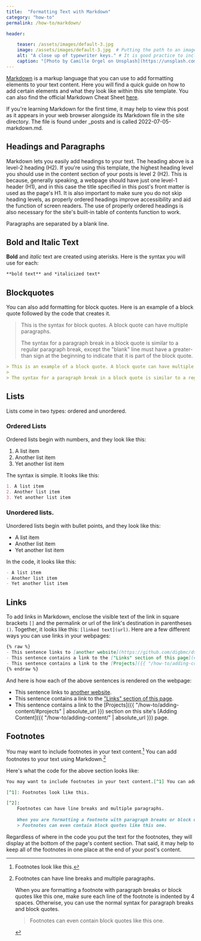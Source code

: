 ```yaml
---
title:  "Formatting Text with Markdown"
category: "how-to"
permalink: /how-to/markdown/

header:

    teaser: /assets/images/default-3.jpg
    image: /assets/images/default-3.jpg  # Putting the path to an image here will add a header image.
    alt: "A close up of typewriter keys." # It is good practice to include an image desription as alt text.
    caption: "[Photo by Camille Orgel on Unsplash](https://unsplash.com/@cam_bam)" # Put a caption for your image here. It will display in the bottom right corner of the image.
---
```


[Markdown](https://www.markdownguide.org/) is a markup language that you can use to add formatting elements to your text content. Here you will find a quick guide on how to add certain elements and what they look like within this site template. You can also find the official Markdown Cheat Sheet [here](https://www.markdownguide.org/cheat-sheet/). 

If you're learning Markdown for the first time, it may help to view this post as it appears in your web browser alongside its Markdown file in the site directory. The file is found under _posts and is called 2022-07-05-markdown.md.

## Headings and Paragraphs

Markdown lets you easily add headings to your text. The heading above is a level-2 heading (H2). If you're using this template, the highest heading level you should use in the content section of your posts is level 2 (H2). This is because, generally speaking, a webpage should have just one level-1 header (H1), and in this case the title specified in this post's front matter is used as the page's H1. It is also important to make sure you do not skip heading levels, as properly ordered headings improve accessibility and aid the function of screen readers. The use of properly ordered headings is also necessary for the site's built-in table of contents function to work.

Paragraphs are separated by a blank line. 

## Bold and Italic Text

**Bold** and *italic* text are created using aterisks. Here is the syntax you will use for each:

```markdown
**bold text** and *italicized text*
```

## Blockquotes

You can also add formatting for block quotes. Here is an example of a block quote followed by the code that creates it.
> This is the syntax for block quotes. A block quote can have multiple paragraphs.
>
> The syntax for a paragraph break in a block quote is similar to a regular paragraph break, except the "blank" line must have a greater-than sign at the beginning to indicate that it is part of the block quote.

```markdown
> This is an example of a block quote. A block quote can have multiple paragraphs.
>
> The syntax for a paragraph break in a block quote is similar to a regular paragraph break, except the "blank" line must have a greater-than sign at the beginning to indicate that it is part of the block quote.
```

## Lists

Lists come in two types: ordered and unordered.

### Ordered Lists

Ordered lists begin with numbers, and they look like this:
1. A list item
2. Another list item
3. Yet another list item

The syntax is simple. It looks like this:
```markdown
1. A list item
2. Another list item
3. Yet another list item
```

### Unordered lists.

Unordered lists begin with bullet points, and they look like this:
- A list item
- Another list item
- Yet another list item

In the code, it looks like this:
```markdown
- A list item
- Another list item
- Yet another list item
```

## Links

To add links in Markdown, enclose the visible text of the link in square brackets `[]` and the permalink or url of the link's destination in parentheses `()`. Together, it looks like this: `[linked text](url)`. Here are a few different ways you can use links in your webpages:
```markdown
{% raw %}
- This sentence links to [another website](https://github.com/digbmc/ds-project).
- This sentence contains a link to the ["Links" section of this page](#links).
- This sentence contains a link to the [Projects]({{ "/how-to/adding-content/#projects" | absolute_url }}) section on this site's [Adding Content]({{ "/how-to/adding-content/" | absolute_url }}) page.
{% endraw %}
```
And here is how each of the above sentences is rendered on the webpage:
- This sentence links to [another website](https://github.com/digbmc/ds-project).
- This sentence contains a link to the ["Links" section of this page](#links).
- This sentence contains a link to the [Projects]({{ "/how-to/adding-content/#projects" | absolute_url }}) section on this site's [Adding Content]({{ "/how-to/adding-content/" | absolute_url }}) page.

## Footnotes

You may want to include footnotes in your text content.[^1] You can add footnotes to your text using Markdown.[^2] 

Here's what the code for the above section looks like:
```markdown
You may want to include footnotes in your text content.[^1] You can add footnotes to your text using Markdown.[^2] 

[^1]: Footnotes look like this.

[^2]: 
    Footnotes can have line breaks and multiple paragraphs.
    
    When you are formatting a footnote with paragraph breaks or block quotes like this one, make sure each line of the footnote is indented by 4 spaces. Otherwise, you can use the normal syntax for paragraph breaks and block quotes.
    > Footnotes can even contain block quotes like this one.
```

Regardless of where in the code you put the text for the footnotes, they will display at the bottom of the page's content section. That said, it may help to keep all of the footnotes in one place at the end of your post's content.

[^1]: Footnotes look like this.

[^2]: 
    Footnotes can have line breaks and multiple paragraphs.

    When you are formatting a footnote with paragraph breaks or block quotes like this one, make sure each line of the footnote is indented by 4 spaces. Otherwise, you can use the normal syntax for paragraph breaks and block quotes.
    > Footnotes can even contain block quotes like this one.